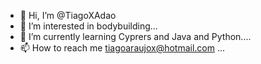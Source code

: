 - 👋 Hi, I’m @TiagoXAdao
- 👀 I’m interested in bodybuilding...
- 🌱 I’m currently learning  Cyprers and Java and Python....
- 📫 How to reach me tiagoaraujox@hotmail.com ...


